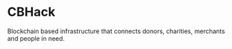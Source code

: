 # CBHack
Blockchain based infrastructure that connects donors, charities, merchants and people in need.
